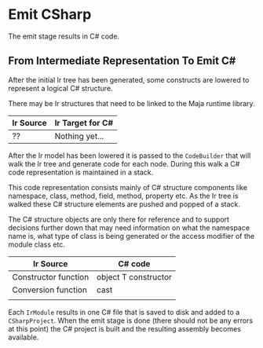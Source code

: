 ﻿# Emit CSharp

The emit stage results in C# code.

## From Intermediate Representation To Emit C#

After the initial Ir tree has been generated, 
some constructs are lowered to represent a logical C# structure.

There may be Ir structures that need to be linked to the Maja runtime library.

| Ir Source | Ir Target for C# | 
|--|--|
| ?? | Nothing yet...

After the Ir model has been lowered it is passed to the `CodeBuilder` that will walk the Ir tree and generate code for each node.
During this walk a C# code representation is maintained in a stack.

This code representation consists mainly of C# structure components like namespace, class, method, field, method, property etc.
As the Ir tree is walked these C# structure elements are pushed and popped of a stack. 

The C# structure objects are only there for reference and to support decisions further down that may need information on what the namespace name is, what type of class is being generated or the access modifier of the module class etc.

| Ir Source | C# code | 
|--|--|
| Constructor function | object T constructor
| Conversion function | cast
|  |

Each `IrModule` results in one C# file that is saved to disk and added to a `CSharpProject`. When the emit stage is done (there should not be any errors at this point) the C# project is built and the resulting assembly becomes available.

